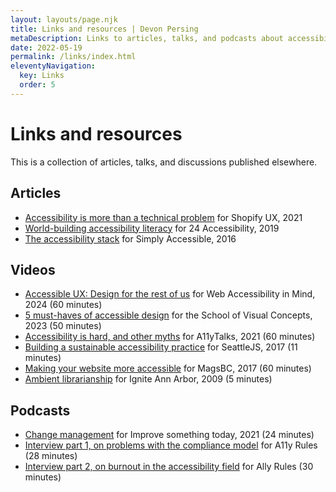 ```yaml
---
layout: layouts/page.njk
title: Links and resources | Devon Persing
metaDescription: Links to articles, talks, and podcasts about accessibility and adjacent topics that I've had the pleasure to make.
date: 2022-05-19
permalink: /links/index.html
eleventyNavigation:
  key: Links
  order: 5
---
```

# Links and resources

This is a collection of articles, talks, and discussions published elsewhere.

<!-- embed sustainability video -->

## Articles

- [Accessibility is more than a technical problem](https://ux.shopify.com/accessibility-is-more-than-a-technical-problem-ca6bb9dee8ce) for Shopify UX, 2021
- [World-building accessibility literacy](https://www.24a11y.com/2019/world-building-accessibility-literacy/) for 24 Accessibility, 2019
- [The accessibility stack](https://web.archive.org/web/20210211003545/http://simplyaccessible.com/article/the-accessibility-stack/) for Simply Accessible, 2016

## Videos

- [Accessible UX: Design for the rest of us](https://www.youtube.com/watch?v=15U3sZmXL4I) for Web Accessibility in Mind, 2024 (60 minutes)
- [5 must-haves of accessible design](https://youtu.be/x1AoJsrkuho?si=iMPsA87T9y_o9m1d&t=417) for the School of Visual Concepts, 2023 (50 minutes)
- [Accessibility is hard, and other myths](https://www.youtube.com/watch?v=7jho7wC1t6c) for A11yTalks, 2021 (60 minutes)
- [Building a sustainable accessibility practice](https://youtu.be/vhyWFrwJTtY?si=l5ma3-Mzh0Uou9V2) for SeattleJS, 2017 (11 minutes)
- [Making your website more accessible](https://www.youtube.com/watch?v=e9yX5n9GRFM) for MagsBC, 2017 (60 minutes)
- [Ambient librarianship](https://www.youtube.com/watch?v=zuGO_kuhZZE) for Ignite Ann Arbor, 2009 (5 minutes)

## Podcasts

- [Change management](https://pod.link/1413904169/episode/639e4ae8f4b5fb8e276f7a4b0fa96de6) for Improve something today, 2021 (24 minutes)
- [Interview part 1, on problems with the compliance model](https://a11yrules.com/podcast/e094-interview-with-devon-persing-part-1/) for A11y Rules (28 minutes)
- [Interview part 2, on burnout in the accessibility field](https://a11yrules.com/podcast/e095-interview-with-devon-persing-part-2/) for Ally Rules (30 minutes)
